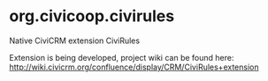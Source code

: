 # org.civicoop.civirules
Native CiviCRM extension CiviRules

Extension is being developed, project wiki can be found here:
http://wiki.civicrm.org/confluence/display/CRM/CiviRules+extension
